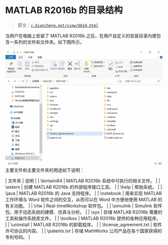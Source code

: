 # MATLAB R2016b 的目录结构

> 原文：[`c.biancheng.net/view/6614.html`](http://c.biancheng.net/view/6614.html)

当用户在电脑上安装了 MATLAB R2016b 之后，在用户自定义的安装目录内便包含一系列的文件和文件夹。如下图所示。

![](img/bb0b75949dd82c60d2076470787acec8.png)
主要文件和主要文件夹的用途如下说明：

| 文件夹 | 说明 |
| \bin\win64 | MATLAB R2016b 系统中可执行的相关文件。 |
| \extern | 创建 MATLAB R2016b 的外部程序接口工具。 |
| \help | 帮助系统。 |
| \java | MATLAB R2016b 的 Java 支持程序。 |
| \notebook | 用来实现 MATLAB 工作环境与 Word 软件之间的交互，从而可以在 Word 中方便地使用 MATLAB 的有关功能。 |
| \rtw | Real-timeWorkshop 软件包。 |
| \simulink | Simulink 软件包，用于动态系统的建模、仿真与分析。 |
| \sys | 存储 MATLAB R2016b 需要的工具和操作系统库文件。 |
| \toolbox | MATLAB R2016b 提供的各种应用程序。 |
| \uninstall | MATLAB R2016b 的卸载程序。 |
| \license_agreement.txt | 软件许可协议的内容。 |
| \patents.txt | 存储 MathWorks 公司产品在各个国家获得的专利号码。 |